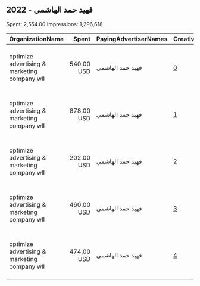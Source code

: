 ## 2022 - فهيد حمد الهاشمي 
Spent: 2,554.00
Impressions: 1,296,618

|OrganizationName|Spent|PayingAdvertiserNames|CreativeUrls|Impressions|Genders|AgeBrackets|CountryCodes|BillingAddresses|CandidateBallotInformation|
|:---|---:|:---|:---|---:|:---|:---|:---|:---|:---|
|optimize advertising & marketing company wll|540.00 USD|فهيد حمد الهاشمي|[0](https://www.snap.com/political-ads/asset/1d642f6bc468c9f6779ab31387a10bd51d95bd7d32aa3a86705013813da67180?mediaType=mp4)|529,575||18+|kuwait|"jaber almubarak st, behbehani complex, m floor, office 56,KUWAIT CITY,13046,KW"||
|optimize advertising & marketing company wll|878.00 USD|فهيد حمد الهاشمي|[1](https://www.snap.com/political-ads/asset/180b1da9b820de2aa498c3cc0810e01cea45ade65276cf9a1833e756a72a0d99?mediaType=mp4)|272,996||21+|kuwait|"jaber almubarak st, behbehani complex, m floor, office 56,KUWAIT CITY,13046,KW"||
|optimize advertising & marketing company wll|202.00 USD|فهيد حمد الهاشمي|[2](https://www.snap.com/political-ads/asset/6884fcb1b368745ae0624c696530db5cc2e6c4df54f3d0e0d7c24f81331f34b2?mediaType=mp4)|208,969||18+|kuwait|"jaber almubarak st, behbehani complex, m floor, office 56,KUWAIT CITY,13046,KW"||
|optimize advertising & marketing company wll|460.00 USD|فهيد حمد الهاشمي|[3](https://www.snap.com/political-ads/asset/c0bb070118d632724e2f163b7f2eab2a1985fbab6333158793eddb3125d3df87?mediaType=jpg)|154,460||21+|kuwait|"jaber almubarak st, behbehani complex, m floor, office 56,KUWAIT CITY,13046,KW"||
|optimize advertising & marketing company wll|474.00 USD|فهيد حمد الهاشمي|[4](https://www.snap.com/political-ads/asset/3e3f05d98cbf1bd1b8c6c600444c848ad0cfb2a6015017493e644d8edd2d7720?mediaType=mp4)|130,618||21+|kuwait|"jaber almubarak st, behbehani complex, m floor, office 56,KUWAIT CITY,13046,KW"||
